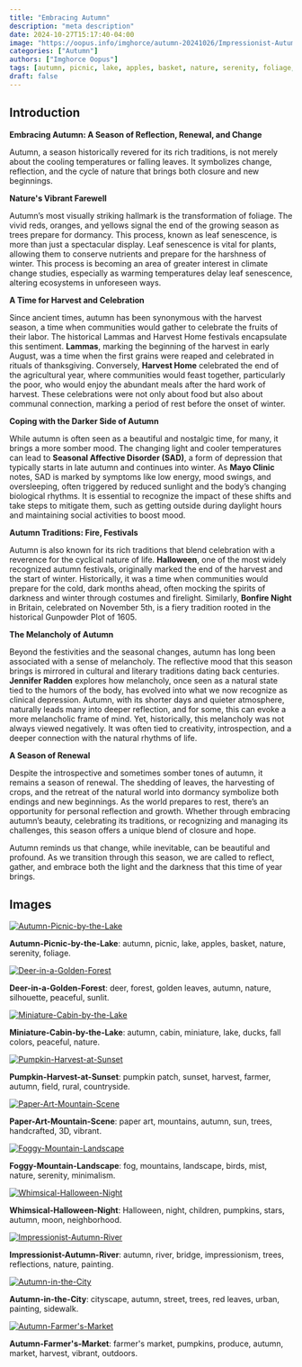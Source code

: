 ```yaml
---
title: "Embracing Autumn"
description: "meta description"
date: 2024-10-27T15:17:40-04:00
image: "https://oopus.info/imghorce/autumn-20241026/Impressionist-Autumn-River.png"
categories: ["Autumn"]
authors: ["Imghorce Oopus"]
tags: [autumn, picnic, lake, apples, basket, nature, serenity, foliage, deer, forest, golden leaves, silhouette, peaceful, sunlit, pumpkin patch, sunset, harvest, farmer, field, rural, countryside, miniature, ducks, fall colors, fog, mountains, landscape, birds, mist, minimalism, Halloween, night, children, pumpkins, stars, moon, neighborhood, river, bridge, impressionism, trees, reflections, painting, paper art, sun, handcrafted, 3D, vibrant, cityscape, street, red leaves, urban, sidewalk, produce, market, outdoors]
draft: false
---
```


## Introduction

**Embracing Autumn: A Season of Reflection, Renewal, and Change**

Autumn, a season historically revered for its rich traditions, is not merely about the cooling temperatures or falling leaves. It symbolizes change, reflection, and the cycle of nature that brings both closure and new beginnings.

**Nature's Vibrant Farewell**

Autumn’s most visually striking hallmark is the transformation of foliage. The vivid reds, oranges, and yellows signal the end of the growing season as trees prepare for dormancy. This process, known as leaf senescence, is more than just a spectacular display. Leaf senescence is vital for plants, allowing them to conserve nutrients and prepare for the harshness of winter. This process is becoming an area of greater interest in climate change studies, especially as warming temperatures delay leaf senescence, altering ecosystems in unforeseen ways.

**A Time for Harvest and Celebration**

Since ancient times, autumn has been synonymous with the harvest season, a time when communities would gather to celebrate the fruits of their labor. The historical Lammas and Harvest Home festivals encapsulate this sentiment. **Lammas**, marking the beginning of the harvest in early August, was a time when the first grains were reaped and celebrated in rituals of thanksgiving. Conversely, **Harvest Home** celebrated the end of the agricultural year, where communities would feast together, particularly the poor, who would enjoy the abundant meals after the hard work of harvest. These celebrations were not only about food but also about communal connection, marking a period of rest before the onset of winter.

**Coping with the Darker Side of Autumn**

While autumn is often seen as a beautiful and nostalgic time, for many, it brings a more somber mood. The changing light and cooler temperatures can lead to **Seasonal Affective Disorder (SAD)**, a form of depression that typically starts in late autumn and continues into winter. As **Mayo Clinic** notes, SAD is marked by symptoms like low energy, mood swings, and oversleeping, often triggered by reduced sunlight and the body’s changing biological rhythms. It is essential to recognize the impact of these shifts and take steps to mitigate them, such as getting outside during daylight hours and maintaining social activities to boost mood.

**Autumn Traditions: Fire, Festivals**

Autumn is also known for its rich traditions that blend celebration with a reverence for the cyclical nature of life. **Halloween**, one of the most widely recognized autumn festivals, originally marked the end of the harvest and the start of winter. Historically, it was a time when communities would prepare for the cold, dark months ahead, often mocking the spirits of darkness and winter through costumes and firelight. Similarly, **Bonfire Night** in Britain, celebrated on November 5th, is a fiery tradition rooted in the historical Gunpowder Plot of 1605.

**The Melancholy of Autumn**

Beyond the festivities and the seasonal changes, autumn has long been associated with a sense of melancholy. The reflective mood that this season brings is mirrored in cultural and literary traditions dating back centuries. **Jennifer Radden** explores how melancholy, once seen as a natural state tied to the humors of the body, has evolved into what we now recognize as clinical depression. Autumn, with its shorter days and quieter atmosphere, naturally leads many into deeper reflection, and for some, this can evoke a more melancholic frame of mind. Yet, historically, this melancholy was not always viewed negatively. It was often tied to creativity, introspection, and a deeper connection with the natural rhythms of life.

**A Season of Renewal**

Despite the introspective and sometimes somber tones of autumn, it remains a season of renewal. The shedding of leaves, the harvesting of crops, and the retreat of the natural world into dormancy symbolize both endings and new beginnings. As the world prepares to rest, there’s an opportunity for personal reflection and growth. Whether through embracing autumn’s beauty, celebrating its traditions, or recognizing and managing its challenges, this season offers a unique blend of closure and hope.

Autumn reminds us that change, while inevitable, can be beautiful and profound. As we transition through this season, we are called to reflect, gather, and embrace both the light and the darkness that this time of year brings.

## Images

[![Autumn-Picnic-by-the-Lake](https://oopus.info/imghorce/autumn-20241026/Autumn-Picnic-by-the-Lake.png)](https://oopus.info/imghorce/autumn-20241026/Autumn-Picnic-by-the-Lake.png)  

**Autumn-Picnic-by-the-Lake**: autumn, picnic, lake, apples, basket, nature, serenity, foliage.  

[![Deer-in-a-Golden-Forest](https://oopus.info/imghorce/autumn-20241026/Deer-in-a-Golden-Forest.png)](https://oopus.info/imghorce/autumn-20241026/Deer-in-a-Golden-Forest.png)  

**Deer-in-a-Golden-Forest**: deer, forest, golden leaves, autumn, nature, silhouette, peaceful, sunlit.  

[![Miniature-Cabin-by-the-Lake](https://oopus.info/imghorce/autumn-20241026/Miniature-Cabin-by-the-Lake.png)](https://oopus.info/imghorce/autumn-20241026/Miniature-Cabin-by-the-Lake.png)  

**Miniature-Cabin-by-the-Lake**: autumn, cabin, miniature, lake, ducks, fall colors, peaceful, nature.  

[![Pumpkin-Harvest-at-Sunset](https://oopus.info/imghorce/autumn-20241026/Pumpkin-Harvest-at-Sunset.png)](https://oopus.info/imghorce/autumn-20241026/Pumpkin-Harvest-at-Sunset.png)  

**Pumpkin-Harvest-at-Sunset**: pumpkin patch, sunset, harvest, farmer, autumn, field, rural, countryside.  

[![Paper-Art-Mountain-Scene](https://oopus.info/imghorce/autumn-20241026/Paper-Art-Mountain-Scene.png)](https://oopus.info/imghorce/autumn-20241026/Paper-Art-Mountain-Scene.png)  

**Paper-Art-Mountain-Scene**: paper art, mountains, autumn, sun, trees, handcrafted, 3D, vibrant.  

[![Foggy-Mountain-Landscape](https://oopus.info/imghorce/autumn-20241026/Foggy-Mountain-Landscape.png)](https://oopus.info/imghorce/autumn-20241026/Foggy-Mountain-Landscape.png)  

**Foggy-Mountain-Landscape**: fog, mountains, landscape, birds, mist, nature, serenity, minimalism.  

[![Whimsical-Halloween-Night](https://oopus.info/imghorce/autumn-20241026/Whimsical-Halloween-Night.png)](https://oopus.info/imghorce/autumn-20241026/Whimsical-Halloween-Night.png)  

**Whimsical-Halloween-Night**: Halloween, night, children, pumpkins, stars, autumn, moon, neighborhood.  

[![Impressionist-Autumn-River](https://oopus.info/imghorce/autumn-20241026/Impressionist-Autumn-River.png)](https://oopus.info/imghorce/autumn-20241026/Impressionist-Autumn-River.png)  

**Impressionist-Autumn-River**: autumn, river, bridge, impressionism, trees, reflections, nature, painting.  

[![Autumn-in-the-City](https://oopus.info/imghorce/autumn-20241026/Autumn-in-the-City.png)](https://oopus.info/imghorce/autumn-20241026/Autumn-in-the-City.png)  

**Autumn-in-the-City**: cityscape, autumn, street, trees, red leaves, urban, painting, sidewalk.  

[![Autumn-Farmer's-Market](https://oopus.info/imghorce/autumn-20241026/Autumn-Farmer's-Market.png)](https://oopus.info/imghorce/autumn-20241026/Autumn-Farmer's-Market.png)  

**Autumn-Farmer's-Market**: farmer's market, pumpkins, produce, autumn, market, harvest, vibrant, outdoors.  
